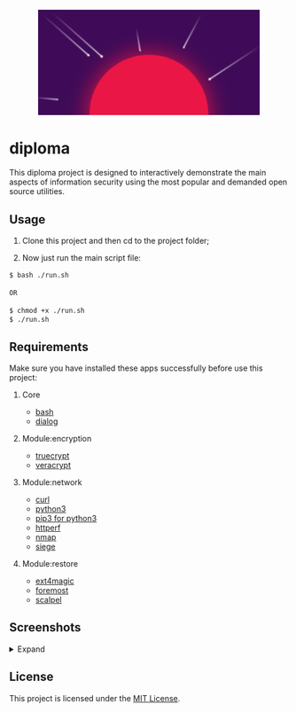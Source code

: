 <p align="center"><img src="logo.png" width="400"></p>

# diploma

This diploma project is designed to interactively demonstrate the main aspects of information security using the most popular and demanded open source utilities.

## Usage

1. Clone this project and then cd to the project folder;

2. Now just run the main script file:
```
$ bash ./run.sh

OR

$ chmod +x ./run.sh
$ ./run.sh
```

## Requirements

Make sure you have installed these apps successfully before use this project:
1. Core
   * [bash](https://www.gnu.org/software/bash/)
   * [dialog](https://invisible-island.net/dialog/#download)

2. Module:encryption
   * [truecrypt](https://www.truecrypt71a.com/downloads/)
   * [veracrypt](https://www.veracrypt.fr/en/Downloads.html)
  
3. Module:network
   * [curl](https://curl.se/download.html)
   * [python3](https://www.python.org/downloads/)
   * [pip3 for python3](https://pip.pypa.io/en/stable/installing/)
   * [httperf](https://github.com/httperf/httperf)
   * [nmap](https://nmap.org/download.html)
   * [siege](https://github.com/JoeDog/siege)

4. Module:restore
   * [ext4magic](https://sourceforge.net/projects/ext4magic/)
   * [foremost](https://sourceforge.net/projects/foremost/)
   * [scalpel](https://github.com/sleuthkit/scalpel)


## Screenshots

<details>
   <summary>Expand</summary>
   <img src="screenshots/Ask root.png" width="1280"/>
   <img src="screenshots/1 - hello1.png" width="1280"/>
   <img src="screenshots/1 - hello2.png" width="1280"/>
   <img src="screenshots/2 - Main menu.png" width="1280"/>
   <img src="screenshots/2.1 - Menu.png" width="1280"/>
   <img src="screenshots/2.1.1 - Menu.png" width="1280"/>
   <img src="screenshots/2.1.1.1 - Menu.png" width="1280"/>
   <img src="screenshots/2.1.1.1 - FD path dialog.png" width="1280"/>
   <img src="screenshots/2.1.1.1 - Algorithm dialog.png" width="1280"/>
   <img src="screenshots/2.1.1.1 - Password dialog.png" width="1280"/>
   <img src="screenshots/2.1.1.1 - Encryption.png" width="1280"/>
   <img src="screenshots/2.1.2 - Benchmark.png" width="1280"/>
   <img src="screenshots/2.2 - Menu.png" width="1280"/>
   <img src="screenshots/2.2.1 - Menu.png" width="1280"/>
   <img src="screenshots/2.2.1 - Scan.png" width="1280"/>
   <img src="screenshots/2.2.2 - Menu.png" width="1280"/>
   <img src="screenshots/2.2.2 - Test.png" width="1280"/>
   <img src="screenshots/2.2.3 - Menu.png" width="1280"/>
   <img src="screenshots/2.2.3 - Test.png" width="1280"/>
   <img src="screenshots/2.3 - Menu.png" width="1280"/>
   <img src="screenshots/2.3.1 - Menu.png" width="1280"/>
   <img src="screenshots/2.3.1 - Restore.png" width="1280"/>
   <img src="screenshots/2.3.2 - Restore.png" width="1280"/>
   <img src="screenshots/2.3.3 - Restore.png" width="1280"/>
</details>

## License

This project is licensed under the [MIT License](LICENSE).

